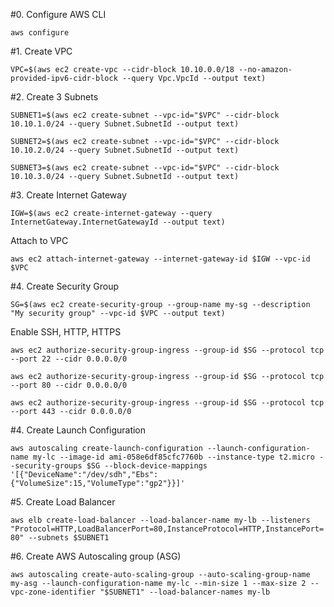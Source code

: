 

#0. Configure AWS CLI

`aws configure`



#1. Create VPC

`VPC=$(aws ec2 create-vpc --cidr-block 10.10.0.0/18 --no-amazon-provided-ipv6-cidr-block --query Vpc.VpcId --output text)`



#2. Create 3 Subnets

`SUBNET1=$(aws ec2 create-subnet --vpc-id="$VPC" --cidr-block 10.10.1.0/24 --query Subnet.SubnetId --output text)`

`SUBNET2=$(aws ec2 create-subnet --vpc-id="$VPC" --cidr-block 10.10.2.0/24 --query Subnet.SubnetId --output text)`

`SUBNET3=$(aws ec2 create-subnet --vpc-id="$VPC" --cidr-block 10.10.3.0/24 --query Subnet.SubnetId --output text)`



#3. Create Internet Gateway

`IGW=$(aws ec2 create-internet-gateway --query InternetGateway.InternetGatewayId --output text)`

Attach to VPC

`aws ec2 attach-internet-gateway --internet-gateway-id $IGW --vpc-id $VPC`



#4. Create Security Group

`SG=$(aws ec2 create-security-group --group-name my-sg --description "My security group" --vpc-id $VPC --output text)`

Enable SSH, HTTP, HTTPS

`aws ec2 authorize-security-group-ingress --group-id $SG --protocol tcp --port 22 --cidr 0.0.0.0/0`

`aws ec2 authorize-security-group-ingress --group-id $SG --protocol tcp --port 80 --cidr 0.0.0.0/0`

`aws ec2 authorize-security-group-ingress --group-id $SG --protocol tcp --port 443 --cidr 0.0.0.0/0`



#4. Create Launch Configuration

`aws autoscaling create-launch-configuration --launch-configuration-name my-lc --image-id ami-058e6df85cfc7760b --instance-type t2.micro --security-groups $SG --block-device-mappings '[{"DeviceName":"/dev/sdh","Ebs":{"VolumeSize":15,"VolumeType":"gp2"}}]'`



#5. Create Load Balancer

`aws elb create-load-balancer --load-balancer-name my-lb --listeners "Protocol=HTTP,LoadBalancerPort=80,InstanceProtocol=HTTP,InstancePort=80" --subnets $SUBNET1`



#6. Create AWS Autoscaling group (ASG)

`aws autoscaling create-auto-scaling-group --auto-scaling-group-name my-asg --launch-configuration-name my-lc --min-size 1 --max-size 2 --vpc-zone-identifier "$SUBNET1" --load-balancer-names my-lb`


